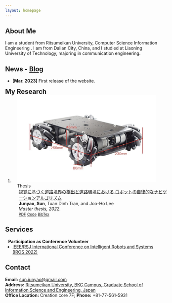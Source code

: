 ```yaml
---
layout: homepage
---
```


## About Me

I am a student from Ritsumeikan University, Computer Science Information Engineering . I am from Dalian City, China, and I studied at Liaoning University of Technology, majoring in communication engineering.


<!--
<strong style="color:#e74d3c; font-weight:600">I am looking for a postdoc or research scientist position in the US and EU. I would appreciate a ping if you see a job I might fit.</strong>
-->

## News - [Blog](https://thuanbb.github.io/blog)
- **[Mar. 2023]** First release of the website.

<h2 id="publications" style="margin: 2px 0px -15px;">My Research <temp style="font-size:15px;"> </temp></h2>

<div class="publications">
<ol class="bibliography">  
<li>
<div class="pub-row">
  <div class="col-sm-3 abbr" style="position: relative;padding-right: 15px;padding-left: 15px;">
    <img src= "/assets/img/project_robot.jpg"
 class="teaser img-fluid z-depth-1">
            <abbr class="badge">Thesis</abbr>
  </div>
  <div id="peng2021copo" class="col-sm-9" style="position: relative;width: 100%;padding-right: 15px;padding-left: 20px;">
      <div class="title"><a href="https://www.sciencedirect.com/science/article/abs/pii/S0924271622001241">視覚に基づく道路境界の検出と道路環境における
ロボットの自律的なナビゲーションアルゴリズム</a></div>
      <div class="author"> <strong>Junyao, Sun</strong>, Tuan Dinh Tran, and Joo-Ho Lee</div>
      <div class="periodical"><em>Master thesis, 2022.</em>
      </div>
    <div class="links">
      <a href="https://thuanbb.github.io/archive/bach2022featlocJSPRS.pdf" class="btn btn-sm z-depth-0" role="button" target="_blank" style="font-size:12px;">PDF</a>
      <a href="https://github.com/ais-lab/FeatLoc" class="btn btn-sm z-depth-0" role="button" target="_blank" style="font-size:12px;">Code</a>
      <a href="https://thuanbb.github.io/BibTeX/bach2022featloc.txt" class="btn btn-sm z-depth-0" role="button" target="_blank" style="font-size:12px;">BibTex</a>
    </div>
  </div>
</div>
</li>

</ol>
</div>

## Services

<h4 style="margin:0 10px 0;">Participation as Conference Volunteer</h4>

<ul style="margin:0 0 5px;">
  <li><a href="https://www.icra2023.org/"><autocolor>IEEE/RSJ International Conference on Intelligent Robots and Systems (IROS 2022)</autocolor></a></li>
  </ul>


## Contact
**Email:** sun.junyao@gmail.com
<br>
**Address:** [Ritsumeikan University, BKC Campus, Graduate School of Information Science and Engineering, Japan](http://www.aislab.org/index.php/en/)
<br>
**Office Location:** Creation core 7F; **Phone:** +81-77-561-5931

